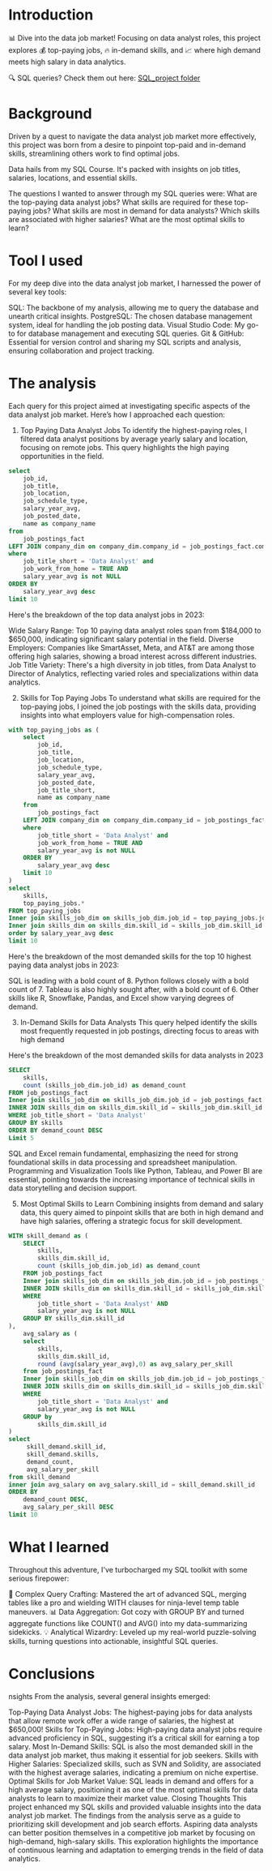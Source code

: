 # Introduction
📊 Dive into the data job market! Focusing on data analyst roles, this project explores 💰 top-paying jobs, 🔥 in-demand skills, and 📈 where high demand meets high salary in data analytics.

🔍 SQL queries? Check them out here: [SQL_project folder](/SQL_project/)

# Background
Driven by a quest to navigate the data analyst job market more effectively, this project was born from a desire to pinpoint top-paid and in-demand skills, streamlining others work to find optimal jobs.

Data hails from my SQL Course. It's packed with insights on job titles, salaries, locations, and essential skills.

The questions I wanted to answer through my SQL queries were:
What are the top-paying data analyst jobs?
What skills are required for these top-paying jobs?
What skills are most in demand for data analysts?
Which skills are associated with higher salaries?
What are the most optimal skills to learn?

# Tool I used
For my deep dive into the data analyst job market, I harnessed the power of several key tools:

SQL: The backbone of my analysis, allowing me to query the database and unearth critical insights.
PostgreSQL: The chosen database management system, ideal for handling the job posting data.
Visual Studio Code: My go-to for database management and executing SQL queries.
Git & GitHub: Essential for version control and sharing my SQL scripts and analysis, ensuring collaboration and project tracking.

# The analysis
Each query for this project aimed at investigating specific aspects of the data analyst job market. Here’s how I approached each question:

1. Top Paying Data Analyst Jobs
To identify the highest-paying roles, I filtered data analyst positions by average yearly salary and location, focusing on remote jobs. This query highlights the high paying opportunities in the field.

```sql
select  
    job_id,
    job_title,
    job_location, 
    job_schedule_type,
    salary_year_avg,
    job_posted_date,
    name as company_name
from 
    job_postings_fact
LEFT JOIN company_dim on company_dim.company_id = job_postings_fact.company_id    
where 
    job_title_short = 'Data Analyst' and 
    job_work_from_home = TRUE AND
    salary_year_avg is not NULL
ORDER BY 
    salary_year_avg desc
limit 10
```
Here's the breakdown of the top data analyst jobs in 2023:

Wide Salary Range: Top 10 paying data analyst roles span from $184,000 to $650,000, indicating significant salary potential in the field.
Diverse Employers: Companies like SmartAsset, Meta, and AT&T are among those offering high salaries, showing a broad interest across different industries.
Job Title Variety: There's a high diversity in job titles, from Data Analyst to Director of Analytics, reflecting varied roles and specializations within data analytics.

2. Skills for Top Paying Jobs
To understand what skills are required for the top-paying jobs, I joined the job postings with the skills data, providing insights into what employers value for high-compensation roles.

```sql
with top_paying_jobs as (
    select  
        job_id,
        job_title,
        job_location, 
        job_schedule_type,
        salary_year_avg,
        job_posted_date,
        job_title_short,
        name as company_name
    from 
        job_postings_fact
    LEFT JOIN company_dim on company_dim.company_id = job_postings_fact.company_id   
    where 
        job_title_short = 'Data Analyst' and 
        job_work_from_home = TRUE AND
        salary_year_avg is not NULL
    ORDER BY 
        salary_year_avg desc
    limit 10
)
select 
    skills,
    top_paying_jobs.*
FROM top_paying_jobs
Inner join skills_job_dim on skills_job_dim.job_id = top_paying_jobs.job_id
Inner join skills_dim on skills_dim.skill_id = skills_job_dim.skill_id
order by salary_year_avg desc
limit 10
```
Here's the breakdown of the most demanded skills for the top 10 highest paying data analyst jobs in 2023:

SQL is leading with a bold count of 8.
Python follows closely with a bold count of 7.
Tableau is also highly sought after, with a bold count of 6. Other skills like R, Snowflake, Pandas, and Excel show varying degrees of demand.

3. In-Demand Skills for Data Analysts
This query helped identify the skills most frequently requested in job postings, directing focus to areas with high demand

Here's the breakdown of the most demanded skills for data analysts in 2023
```sql
SELECT
    skills,
    count (skills_job_dim.job_id) as demand_count
FROM job_postings_fact
Inner join skills_job_dim on skills_job_dim.job_id = job_postings_fact.job_id
INNER JOIN skills_dim on skills_dim.skill_id = skills_job_dim.skill_id
WHERE job_title_short = 'Data Analyst'
GROUP BY skills
ORDER BY demand_count DESC
Limit 5
```

SQL and Excel remain fundamental, emphasizing the need for strong foundational skills in data processing and spreadsheet manipulation.
Programming and Visualization Tools like Python, Tableau, and Power BI are essential, pointing towards the increasing importance of technical skills in data storytelling and decision support.

5. Most Optimal Skills to Learn
Combining insights from demand and salary data, this query aimed to pinpoint skills that are both in high demand and have high salaries, offering a strategic focus for skill development.

```sql
WITH skill_demand as (
    SELECT
        skills,
        skills_dim.skill_id,
        count (skills_job_dim.job_id) as demand_count
    FROM job_postings_fact
    Inner join skills_job_dim on skills_job_dim.job_id = job_postings_fact.job_id
    INNER JOIN skills_dim on skills_dim.skill_id = skills_job_dim.skill_id
    WHERE 
        job_title_short = 'Data Analyst' AND
        salary_year_avg is not NULL 
    GROUP BY skills_dim.skill_id
),
    avg_salary as (
    select
        skills,
        skills_dim.skill_id,
        round (avg(salary_year_avg),0) as avg_salary_per_skill
    from job_postings_fact
    Inner join skills_job_dim on skills_job_dim.job_id = job_postings_fact.job_id
    INNER JOIN skills_dim on skills_dim.skill_id = skills_job_dim.skill_id
    WHERE 
        job_title_short = 'Data Analyst' and
        salary_year_avg is not NULL
    GROUP by 
        skills_dim.skill_id
)
select
     skill_demand.skill_id,
     skill_demand.skills,
     demand_count,
     avg_salary_per_skill
from skill_demand
inner join avg_salary on avg_salary.skill_id = skill_demand.skill_id
ORDER BY 
    demand_count DESC,
    avg_salary_per_skill DESC
limit 10
```

# What I learned
Throughout this adventure, I've turbocharged my SQL toolkit with some serious firepower:

🧩 Complex Query Crafting: Mastered the art of advanced SQL, merging tables like a pro and wielding WITH clauses for ninja-level temp table maneuvers.
📊 Data Aggregation: Got cozy with GROUP BY and turned aggregate functions like COUNT() and AVG() into my data-summarizing sidekicks.
💡 Analytical Wizardry: Leveled up my real-world puzzle-solving skills, turning questions into actionable, insightful SQL queries.


# Conclusions
nsights
From the analysis, several general insights emerged:

Top-Paying Data Analyst Jobs: The highest-paying jobs for data analysts that allow remote work offer a wide range of salaries, the highest at $650,000!
Skills for Top-Paying Jobs: High-paying data analyst jobs require advanced proficiency in SQL, suggesting it’s a critical skill for earning a top salary.
Most In-Demand Skills: SQL is also the most demanded skill in the data analyst job market, thus making it essential for job seekers.
Skills with Higher Salaries: Specialized skills, such as SVN and Solidity, are associated with the highest average salaries, indicating a premium on niche expertise.
Optimal Skills for Job Market Value: SQL leads in demand and offers for a high average salary, positioning it as one of the most optimal skills for data analysts to learn to maximize their market value.
Closing Thoughts
This project enhanced my SQL skills and provided valuable insights into the data analyst job market. The findings from the analysis serve as a guide to prioritizing skill development and job search efforts. Aspiring data analysts can better position themselves in a competitive job market by focusing on high-demand, high-salary skills. This exploration highlights the importance of continuous learning and adaptation to emerging trends in the field of data analytics.